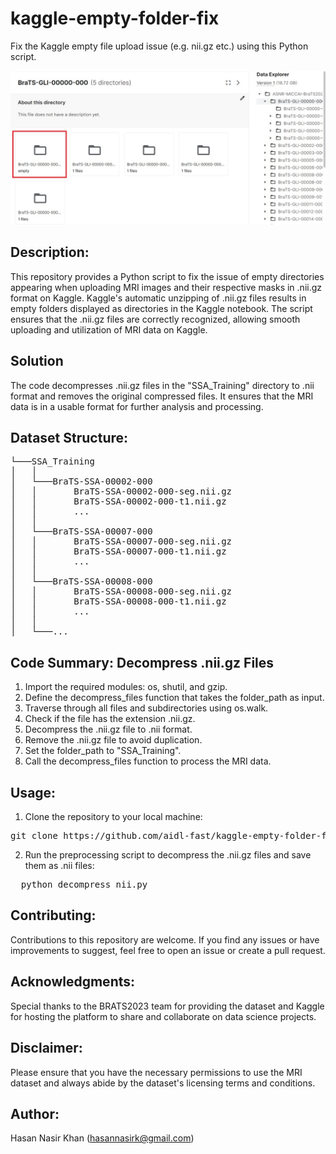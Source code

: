# kaggle-empty-folder-fix
Fix the Kaggle empty file upload issue (e.g. nii.gz etc.) using this Python script.

![image link](https://github.com/aidl-fast/kaggle-empty-folder-fix/blob/main/empty_file_kaggle.jpg)

## Description:
This repository provides a Python script to fix the issue of empty directories appearing when uploading MRI images and their respective masks in .nii.gz format on Kaggle. Kaggle's automatic unzipping of .nii.gz files results in empty folders displayed as directories in the Kaggle notebook. The script ensures that the .nii.gz files are correctly recognized, allowing smooth uploading and utilization of MRI data on Kaggle.


## Solution
The code decompresses .nii.gz files in the "SSA_Training" directory to .nii format and removes the original compressed files. It ensures that the MRI data is in a usable format for further analysis and processing.

## Dataset Structure:
<pre>
└───SSA_Training
│   │
│   └───BraTS-SSA-00002-000
│   │       BraTS-SSA-00002-000-seg.nii.gz
│   │       BraTS-SSA-00002-000-t1.nii.gz
│   │       ...
│   │
│   └───BraTS-SSA-00007-000
│   │       BraTS-SSA-00007-000-seg.nii.gz
│   │       BraTS-SSA-00007-000-t1.nii.gz
│   │       ...
│   │
│   └───BraTS-SSA-00008-000
│   │       BraTS-SSA-00008-000-seg.nii.gz
│   │       BraTS-SSA-00008-000-t1.nii.gz
│   │       ...
│   │
│   └───...
</pre>

## Code Summary: Decompress .nii.gz Files
1. Import the required modules: os, shutil, and gzip.
2. Define the decompress_files function that takes the folder_path as input.
3. Traverse through all files and subdirectories using os.walk.
4. Check if the file has the extension .nii.gz.
5. Decompress the .nii.gz file to .nii format.
6. Remove the .nii.gz file to avoid duplication.
7. Set the folder_path to "SSA_Training".
8. Call the decompress_files function to process the MRI data.

## Usage:

1. Clone the repository to your local machine:
<pre>
git clone https://github.com/aidl-fast/kaggle-empty-folder-fix.git  
</pre>

2. Run the preprocessing script to decompress the .nii.gz files and save them as .nii files:
<pre>
  python decompress_nii.py
</pre>

## Contributing:
Contributions to this repository are welcome. If you find any issues or have improvements to suggest, feel free to open an issue or create a pull request.

## Acknowledgments:
Special thanks to the BRATS2023 team for providing the dataset and Kaggle for hosting the platform to share and collaborate on data science projects.

## Disclaimer:
Please ensure that you have the necessary permissions to use the MRI dataset and always abide by the dataset's licensing terms and conditions.

## Author:
Hasan Nasir Khan (hasannasirk@gmail.com)

